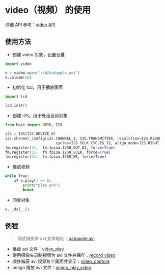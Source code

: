 video（视频） 的使用
=====

详细 API 参考：[video API](./../../api_reference/media/video.md)

## 使用方法

* 创建 video 对象，设置音量

```python 
import video

v = video.open("/sd/badapple.avi")
v.volume(50)
```

* 初始化 lcd，用于播放画面

```python
import lcd

lcd.init()
```

* 创建 I2S，用于处理音频对象

```python
from Maix import GPIO, I2S

i2s = I2S(I2S.DEVICE_0)
i2s.channel_config(i2s.CHANNEL_1, I2S.TRANSMITTER, resolution=I2S.RESOLUTION_16_BIT,
                       cycles=I2S.SCLK_CYCLES_32, align_mode=I2S.RIGHT_JUSTIFYING_MODE)
fm.register(34,  fm.fpioa.I2S0_OUT_D1, force=True)
fm.register(35,  fm.fpioa.I2S0_SCLK, force=True)
fm.register(33,  fm.fpioa.I2S0_WS, force=True)

```

* 播放视频

```python
while True:
    if v.play() == 0:
        print("play end")
        break
```

* 回收对象

```python
v.__del__()
```

## 例程

> 测试用例中 avi 文件地址：[badapple.avi](https://api.dl.sipeed.com/shareURL/MAIX/MaixPy/assets)

* 播放 avi 文件：[video_play](https://github.com/sipeed/MaixPy_scripts/blob/master/multimedia/video/demo_video_play.py)
* 使用摄像头录制视频为 avi 文件并保存：[record_video](https://github.com/sipeed/MaixPy_scripts/blob/master/multimedia/video/demo_video_record.py)
* 顺序捕获 avi 视频每个画面并显示：[video_capture](https://github.com/sipeed/MaixPy_scripts/blob/master/multimedia/video/demo_video_capture.py)
* amigo 播放 avi 文件：[amigo_play_video](https://github.com/sipeed/MaixPy_scripts/blob/master/multimedia/video/amigo_play_video.py)
